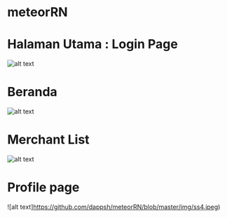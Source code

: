 # meteorRN
# Halaman Utama : Login Page
![alt text](https://github.com/dappsh/meteorRN/blob/master/img/ss1.jpeg)
# Beranda
![alt text](https://github.com/dappsh/meteorRN/blob/master/img/ss2.jpeg)
# Merchant List 
![alt text](https://github.com/dappsh/meteorRN/blob/master/img/ss3.jpeg)
# Profile page
![alt text]https://github.com/dappsh/meteorRN/blob/master/img/ss4.jpeg)
